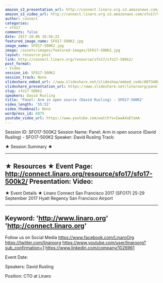 ```yaml
---
amazon_s3_presentation_url: http://connect.linaro.org.s3.amazonaws.com/sfo17/Presentations/SFO17-500K2.pdf
amazon_s3_video_url: http://connect.linaro.org.s3.amazonaws.com/sfo17/Videos/Swarms%202.0%20The%20Living%20Network%20of%20Everyone%20and%20Everything%20%257C%20Panel-%207%20Years%20of%20Linaro%20%2523SFO17.mp4
author: connect
categories:
- sfo17
comments: false
date: 2017-10-06 16:56:22
featured_image_name: SFO17-500K2.jpg
image_name: SFO17-500K2.jpg
image: /assets/images/featured-images/SFO17-500K2.jpg
layout: resource-post
link: http://connect.linaro.org/resource/sfo17/sfo17-500k2/
post_format:
- Video
session_id: SFO17-500K2
session_track: None
slideshare_embed_url: //www.slideshare.net/slideshow/embed_code/80734068
slideshare_presentation_url: https://www.slideshare.net/linaroorg/panel-arm-in-open-source-david-rusling-sfo17500k2
slug: sfo17-500k2
speakers: David Rusling
title: 'Panel: Arm in open source (David Rusling) - SFO17-500K2'
video_length: '55:52'
video_thumbnail: None
wordpress_id: 6075
youtube_video_url: https://www.youtube.com/watch?v=IwwAXoEYzmA
---
```


Session ID: SFO17-500K2
Session Name: Panel: Arm in open source (David Rusling) - SFO17-500K2
Speaker: David Rusling
Track:

★ Session Summary ★

---------------------------------------------------
★ Resources ★
Event Page: http://connect.linaro.org/resource/sfo17/sfo17-500k2/
Presentation:
Video:
---------------------------------------------------

★ Event Details ★
Linaro Connect San Francisco 2017 (SFO17)
25-29 September 2017
Hyatt Regency San Francisco Airport

---------------------------------------------------
Keyword:
'http://www.linaro.org'
'http://connect.linaro.org'
---------------------------------------------------
Follow us on Social Media
https://www.facebook.com/LinaroOrg
https://twitter.com/linaroorg
https://www.youtube.com/user/linaroorg?sub_confirmation=1
https://www.linkedin.com/company/1026961

Event Date:

Speakers: David Rusling

Position: CTO at Linaro
